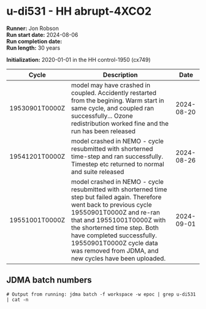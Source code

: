 # u-di531 - HH abrupt-4XCO2

**Runner:** Jon Robson  
**Run start date:** 2024-08-06  
**Run completion date:**  
**Run length:** 30 years  

**Initialization:** 2020-01-01 in the HH control-1950 (cx749)

| Cycle | Description | Date |
| --- | --- | --- |
| 19530901T0000Z| model may have crashed in coupled. Accidently restarted from the begining. Warm start in same cycle, and coupled ran successfully... Ozone redistribution worked fine and the run has been released | 2024-08-20 |
| 19541201T0000Z | model crashed in NEMO - cycle resubmitted with shorterned time-step and ran successfully. Timestep etc returned to normal and suite released | 2024-08-26 |
| 19551001T0000Z | model crashed in NEMO - cycle resubmitted with shorterned time step but failed again. Therefore went back to previous cycle 19550901T0000Z and re-ran that and 19551001T0000Z with the shorterned time step. Both have completed successfully. 19550901T0000Z cycle data was removed from JDMA, and new cycles have been uploaded.  | 2024-09-01 |

## JDMA batch numbers
```
# Output from running: jdma batch -f workspace -w epoc | grep u-di531 | cat -n

```
